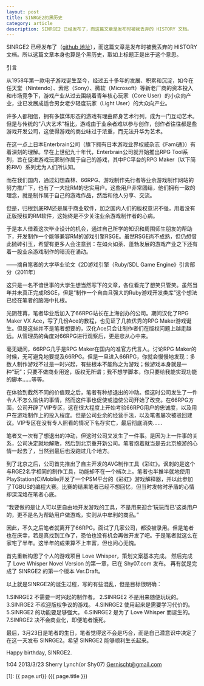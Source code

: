 ```yaml
---
layout: post
title: SINRGE2的黑历史
category: article
description: SINRGE2 已经发布了，而这篇文章是发布时被我丢弃的 HISTORY 文档。
---
```


SINRGE2 已经发布了（[github 地址][]），而这篇文章是发布时被我丢弃的 HISTORY 文档。所以这篇文章本身也算是个黑历史，取如上标题正是出于这个意思。

引言

从1958年第一款电子游戏诞生至今，经过五十多年的发展、积累和沉淀，如今在任天堂（Nintendo）、索尼（Sony）、微软（Microsoft）等新老厂商的资本投入和市场竞争下，游戏产业从过去围绕着青年核心玩家（Core User）的小众向产业，业已发展成适合男女老少轻度玩家（Light User）的大众向产业。

许多人都相信，拥有多媒体形态的游戏有理由跻身艺术行列，成为一门互动艺术。但是与传统的“八大艺术”相比，游戏由于业余者难以参与创作，创作者往往都是些游戏开发公司，这使得游戏的商业味过于浓重，而无法升华为艺术。

在这一点上日本Enterbrain公司（旗下拥有日本游戏业界权威杂志《Fami通》）有着深刻的理解。早在上世纪九十年代，Enterbrain公司就开始推出RPG Tool系列，旨在促进游戏玩家制作属于自己的游戏，其中PC平台的RPG Maker（以下简称RM）系列尤为人们所认知。

而在我们国内，通过幻想森林、66RPG、游戏制作先行者等业余游戏制作网站的努力推广下，也有了一大批RM的忠实用户。这些用户非常团结，他们拥有一致的理念，就是制作属于自己的游戏作品，然后和他人分享、交流。

但是，归根到底RM还是属于商业软件，加之国内人们的版权意识不强，用着没有正版授权的RM软件，这始终是不少关注业余游戏制作者的心病。

于是本人借着这次毕业设计的机会，通过自己所学的知识和周围师生朋友的帮助下，开发制作一个能够兼容RM的游戏引擎RSGE。虽然RSGE尚不成熟，但仍想借此抛砖引玉，希望有更多人会注意到：在如火如荼、蓬勃发展的游戏产业之下还有着一股业余游戏制作的暗流在涌动。

——摘自笔者的大学毕业论文《2D游戏引擎（Ruby/SDL Game Engine》引言部分（2011年）


这只是一名不谙世事的大学生想当然写下的文章，各位看完了想笑只管笑。虽然当年并未真正完成RSGE，但是“制作一个自由且强大的Ruby游戏开发类库”这个想法已经在笔者的脑海中扎根。

光阴荏苒，笔者毕业后加入了66RPG站长在上海创办的公司。期间汉化了RPG Maker VX Ace，写了几份Ace的教程，也见证了几款优秀的RPG Maker游戏诞生。但是这些并不是笔者想要的，汉化Ace只会让制作者们在版权问题上越走越远。从管理员的角度对66RPG进行观察后，更是悲从心中来。

毫无疑问，66RPG几乎是RPG Maker在国内的准官方代言人。讨论RPG Maker的时候，无可避免地要提及66RPG。但是一旦进入66RPG，你就会慢慢地发现：多数人制作游戏不过是一时兴起，有些根本不能称之为游戏；做游戏本身就是一种“玩”；只要不做商业用途，版权无所谓；我不想学脚本，你只要给我能实现功能的脚本……等等。

在体验到截然不同的价值观之后，笔者有种想退出的冲动。但这时公司发生了一件令人不怎么愉快的事情，然而这件事也促使或迫使公司开始了改变。在66RPG方面，公司开辟了VIP专区，这在很大程度上开始考验66RPG用户的忠诚度，以及用户在游戏制作上的投入程度。但是公司业余的经营手法，以及笔者屡次被驳回建议。VIP专区在没有专人照看的情况下名存实亡，最后彻底消失……

笔者又一次有了想退出的冲动，但这时公司又发生了一件事。是因为上一件事的关系，公司决定就地解散，然后到北京重开新公司。笔者抱着就当是去北京旅游的心情一起去了，当然到最后也没跑过几个地方。

到了北京之后，公司首先推出了自主开发的AVG制作工具《彩虹》。讽刺的是这个与RGE2名字相同的制作工具，功能却不在一个档次上。笔者也半推半就地使用PlayStation(C)Moblie开发了一个PSM平台的《彩虹》游戏解释器，并以此参加了TGBUS的编程大赛。比赛的结果笔者已经不想回忆，但当时发帖时矛盾的心情却深深烙在笔者心底。

“我要做的是让人可以更自由地开发游戏的工具，不是用来迎合‘玩玩而已’这类用户的，更不是名为帮助用户做游戏，实则从中牟利的商品。”

因此，不久之后笔者就离开了66RPG。面试了几家公司，都没被录用。但是笔者也在庆幸，若是真找到工作了，恐怕也没有机会再做开发了吧。于是笔者就这么在家宅了半年。这半年的成果算不上丰富，但也问心无愧。

首先重新构思了个人的游戏项目 Love Whisper，策划文案基本完成。
然后完成了 Love Whisper Novel Version 的第一章，已在 Shy07.com 发布。
再有就是完成了 SINRGE2 的第一个版本 Ver.Draft。

以上就是SINRGE2的诞生过程，写的有些混乱，但是目标很明确：

1.SINRGE2 不需要一时兴起的制作者。
2.SINRGE2 不是用来随便玩玩的。
3.SINRGE2 不欢迎版权争议的游戏。
4.SINRGE2 使用起来是需要学习代价的。
5.SINRGE2 的功能要足够强大。
6.SINRGE2 是为了 Love Whisper 而诞生的。
7.SINRGE2 决不会商业化，即便笔者饿死。

最后，3月23日是笔者的生日，笔者觉得这不会是巧合，而是自己潜意识中决定了在这一天发布 SINRGE2。希望 SINRGE2 能够顺利生长起来。

Happy birthday, SINRGE2.


1:04 2013/3/23 Sherry Lynch(or Shy07) <Gernischt@gmail.com>




[Shy07]:    http://git.shy07.com  "Shy07"
[github 地址]:		https://github.com/Shy07/SINRGE2" "github 地址"
[1]:    {{ page.url}}  ({{ page.title }})
